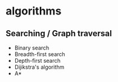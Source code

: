 # algorithms

## Searching / Graph traversal
* Binary search
* Breadth-first search
* Depth-first search
* Dijikstra's algorithm
* A*
